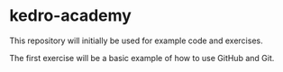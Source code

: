 # kedro-academy
This repository will initially be used for example code and exercises.

The first exercise will be a basic example of how to use GitHub and Git.
